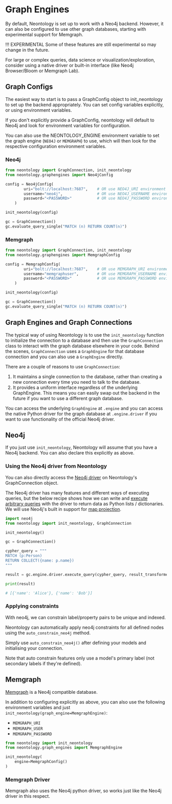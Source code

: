 # Graph Engines

By default, Neontology is set up to work with a Neo4j backend. However, it can also be configured to use other graph databases, starting with experimental support for Memgraph.

!!! EXPERIMENTAL
    Some of these features are still experimental so may change in the future.

For large or complex queries, data science or visualization/exploration, consider using a native driver or built-in interface (like Neo4j Browser/Bloom or Memgraph Lab).

## Graph Configs

The easiest way to start is to pass a GraphConfig object to init_neontology to set up the backend appropriately. You can set config variables explicitly, or using environment variables.

If you don't explicitly provide a GraphConfig, neontology will default to Neo4j and look for environment variables for configuration.

You can also use the NEONTOLOGY_ENGINE environment variable to set the graph engine (`NEO4J` or `MEMGRAPH`) to use, which will then look for the respective configuration environment variables.

### Neo4j

```python
from neontology import GraphConnection, init_neontology
from neontology.graphengines import Neo4jConfig

config = Neo4jConfig(
        uri="bolt://localhost:7687",    # OR use NEO4J_URI environment variable
        username="neo4j",               # OR use NEO4J_USERNAME environment variable
        password="<PASSWORD>"           # OR use NEO4J_PASSWORD environment variable
    )

init_neontology(config)

gc = GraphConnection()
gc.evaluate_query_single("MATCH (n) RETURN COUNT(n)")
```

### Memgraph

```python
from neontology import GraphConnection, init_neontology
from neontology.graphengines import MemgraphConfig

config = MemgraphConfig(
        uri="bolt://localhost:7687",    # OR use MEMGRAPH_URI environment variable
        username="memgraphuser",        # OR use MEMGRAPH_USERNAME environment variable
        password="<PASSWORD>"           # OR use MEMGRAPH_PASSWORD environment variable
    )

init_neontology(config)

gc = GraphConnection()
gc.evaluate_query_single("MATCH (n) RETURN COUNT(n)")
```

## Graph Engines and Graph Connections

The typical way of using Neontology is to use the `init_neontology` function to initialize the connection to a database and then use the `GraphConnection` class to interact with the graph database elsewhere in your code. Behind the scenes, `GraphConnection` uses a `GraphEngine` for that database connection and you can also use a `GraphEngine` directly.

There are a couple of reasons to use `GraphConnection`:

1. It maintains a single connection to the database, rather than creating a new connection every time you need to talk to the database.
2. It provides a uniform interface regardless of the underlying GraphEngine. This means you can easily swap out the backend in the future if you want to use a different graph database.

You can access the underlying `GraphEngine` at `.engine` and you can access the native Python driver for the graph database at `.engine.driver` if you want to use functionality of the official Neo4j driver.

## Neo4j

If you just use `init_neontology`, Neontology will assume that you have a Neo4j backend. You can also declare this explicitly as above.

### Using the Neo4j driver from Neontology

You can also directly access the [Neo4j driver](https://neo4j.com/docs/api/python-driver/current/index.html) on Neontology's GraphConnection object.

The Neo4j driver has many features and different ways of executing queries, but the below recipe shows how we can write and [execute arbitrary queries](https://neo4j.com/docs/api/python-driver/current/api.html#neo4j.Driver.execute_query) with the driver to return data as Python lists / dictionaries. We will use Neo4j's built in support for [map projection](https://neo4j.com/docs/cypher-manual/current/values-and-types/maps/).

```python
import neo4j
from neontology import init_neontology, GraphConnection

init_neontology()

gc = GraphConnection()

cypher_query = """
MATCH (p:Person)
RETURN COLLECT({name: p.name})
"""

result = gc.engine.driver.execute_query(cypher_query, result_transformer_=neo4j.Result.single)

print(result)

# [{'name': 'Alice'}, {'name': 'Bob'}]

```

### Applying constraints

With neo4j, we can constrain label/property pairs to be unique and indexed.

Neontology can automatically apply neo4j constraints for all defined nodes using the `auto_constrain_neo4j` method.

Simply use `auto_constrain_neo4j()` after defining your models and initialising your connection.

Note that auto constrain features only use a model's primary label (not secondary labels if they're defined).

## Memgraph

[Memgraph](https://memgraph.com/) is a Neo4j compatible database.

In addition to configuring explicitly as above, you can also use the following environment variables and just `init_neontology(graph_engine=MemgraphEngine)`:

* `MEMGRAPH_URI`
* `MEMGRAPH_USER`
* `MEMGRAPH_PASSWORD`

```python
from neontology import init_neontology
from neontology.graph_engines import MemgraphEngine

init_neontology(
    engine=MemgraphConfig()
)
```

### Memgraph Driver

Memgraph also uses the Neo4j python driver, so works just like the Neo4j driver in this respect.
